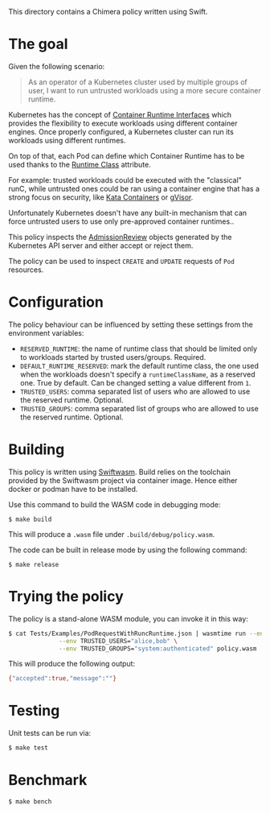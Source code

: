 This directory contains a Chimera policy written using Swift.

# The goal

Given the following scenario:

> As an operator of a Kubernetes cluster used by multiple groups of user,
> I want to run untrusted workloads using a more secure container runtime.

Kubernetes has the concept of [Container Runtime Interfaces](https://kubernetes.io/docs/setup/production-environment/container-runtimes/)
which provides the flexibility to execute workloads using different container
engines.
Once properly configured, a Kubernetes cluster can run its workloads using
different runtimes.

On top of that, each Pod can define which Container Runtime has to be used
thanks to the [Runtime Class](https://kubernetes.io/docs/concepts/containers/runtime-class/)
attribute.

For example: trusted workloads could be executed with the "classical" runC,
while untrusted ones could be ran using a container engine that has a
strong focus on security, like [Kata Containers](https://katacontainers.io/)
or [gVisor](https://gvisor.dev/).

Unfortunately Kubernetes doesn't have any built-in mechanism that can force
untrusted users to use only pre-approved container runtimes..

This policy inspects the [AdmissionReview](https://kubernetes.io/docs/reference/access-authn-authz/extensible-admission-controllers/#request)
objects generated by the Kubernetes API server and either accept or reject
them.

The policy can be used to inspect `CREATE` and `UPDATE` requests of
`Pod` resources.

# Configuration

The policy behaviour can be influenced by setting these settings from the
environment variables:

  * `RESERVED_RUNTIME`: the name of runtime class that should be limited only to
    workloads started by trusted users/groups. Required.
  * `DEFAULT_RUNTIME_RESERVED`: mark the default runtime class, the one used when
    the workloads doesn't specify a `runtimeClassName`, as a reserved one. True
    by default. Can be changed setting a value different from `1`.
  * `TRUSTED_USERS`: comma separated list of users who are allowed to use
    the reserved runtime. Optional.
  * `TRUSTED_GROUPS`: comma separated list of groups who are allowed to use
    the reserved runtime. Optional.

# Building

This policy is written using [Swiftwasm](https://book.swiftwasm.org/).
Build relies on the toolchain provided by the Swiftwasm project via container
image. Hence either docker or podman have to be installed.

Use this command to build the WASM code in debugging mode:

```
$ make build
```

This will produce a `.wasm` file under `.build/debug/policy.wasm`.

The code can be built in release mode by using the following command:

```
$ make release
```

# Trying the policy

The policy is a stand-alone WASM module, you can invoke it in this way:

```bash
$ cat Tests/Examples/PodRequestWithRuncRuntime.json | wasmtime run --env RESERVED_RUNTIME=runC \
              --env TRUSTED_USERS="alice,bob" \
              --env TRUSTED_GROUPS="system:authenticated" policy.wasm
```

This will produce the following output:

```bash
{"accepted":true,"message":""}
```

# Testing

Unit tests can be run via:

```bash
$ make test
```

# Benchmark

```
$ make bench
```
